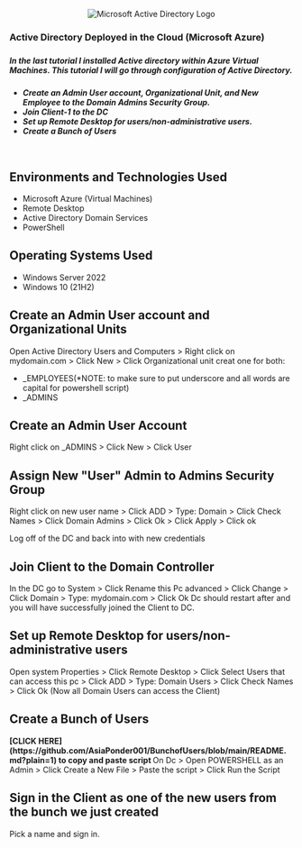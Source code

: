 <p align="center">
<img src="https://i.imgur.com/iKPzneQ.png" alt="Microsoft Active Directory Logo"/>
</p>

<h3>Active Directory Deployed in the Cloud (Microsoft Azure)<h3/>
  
<h5>In the last tutorial I installed Active directory within Azure Virtual Machines. This tutorial I will go through configuration of Active Directory.<h5/>

- Create an Admin User account, Organizational Unit, and New Employee to the Domain Admins Security Group. 
- Join Client-1 to the DC
- Set up Remote Desktop for users/non-administrative users.
- Create a Bunch of Users
<br />

<h2>Environments and Technologies Used</h2>

- Microsoft Azure (Virtual Machines)
- Remote Desktop
- Active Directory Domain Services
- PowerShell

<h2>Operating Systems Used </h2>

- Windows Server 2022
- Windows 10 (21H2)
  
 <h2> Create an Admin User account and Organizational Units </h2>
 <p>Open Active Directory Users and Computers > Right click on mydomain.com > Click New > Click Organizational unit creat one for both: </p>
 
- _EMPLOYEES(*NOTE: to make sure to put underscore and all words are capital for powershell script)
- _ADMINS

 <h2>Create an Admin User Account</h2>
 <a>Right click on _ADMINS > Click New > Click User</a>
 
<h2>Assign New "User" Admin to Admins Security Group </h2>
 <p>Right click on new user name > Click ADD > Type: Domain > Click Check Names > Click Domain Admins > Click Ok > Click Apply > Click ok</p>
  
<a>Log off of the DC and back into with new credentials</a>
  
<h2> Join Client to the Domain Controller</h2>
<a> In the DC go to System > Click Rename this Pc advanced > Click Change > Click Domain > Type: mydomain.com > Click Ok </a>
Dc should restart after and you will have successfully joined the Client to DC.
  
<h2>Set up Remote Desktop for users/non-administrative users</h2>
<a> Open system Properties > Click Remote Desktop > Click Select Users that can access this pc > Click ADD > Type: Domain Users > Click Check Names > Click Ok </a>
(Now all Domain Users can access the Client)
  
<h2> Create a Bunch of Users</h2>
<b> [CLICK HERE] (https://github.com/AsiaPonder001/BunchofUsers/blob/main/README.md?plain=1)</a> to copy and paste script </b>
<a> On Dc > Open POWERSHELL as an Admin > Click Create a New File > Paste the script > Click Run the Script </a>

<h2> Sign in the Client as one of the new users from the bunch we just created</h2>
Pick a name and sign in.
